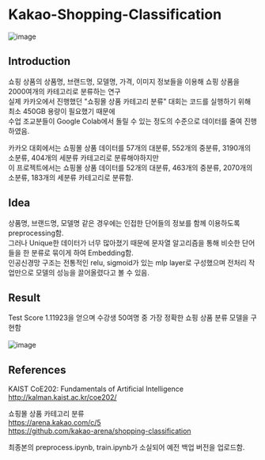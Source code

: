# Kakao-Shopping-Classification

![image](https://user-images.githubusercontent.com/87184009/127741874-88c11a0a-51d5-4c79-829e-b88066684140.png)

## Introduction

쇼핑 상품의 상품명, 브랜드명, 모델명, 가격, 이미지 정보들을 이용해 쇼핑 상품을 2000여개의 카테고리로 분류하는 연구 \
실제 카카오에서 진행했던 "쇼핑몰 상품 카테고리 분류" 대회는 코드를 실행하기 위해 최소 450GB 용량이 필요했기 때문에 \
수업 조교분들이 Google Colab에서 돌릴 수 있는 정도의 수준으로 데이터를 줄여 진행하였음.

카카오 대회에서는 쇼핑몰 상품 데이터를 57개의 대분류, 552개의 중분류, 3190개의 소분류, 404개의 세분류 카테고리로 분류해야하지만 \
이 프로젝트에서는 쇼핑몰 상품 데이터를 52개의 대분류, 463개의 중분류, 2070개의 소분류, 183개의 세분류 카테고리로 분류함.

## Idea
상품명, 브랜드명, 모델명 같은 경우에는 인접한 단어들의 정보를 함께 이용하도록 preprocessing함. \
그러나 Unique한 데이터가 너무 많아졌기 때문에 문자열 알고리즘을 통해 비슷한 단어들을 한 분류로 묶이게 하여 Embedding함. \
인공신경망 구조는 전통적인 relu, sigmoid가 있는 mlp layer로 구성했으며 전처리 작업만으로 모델의 성능을 끌어올렸다고 볼 수 있음.

## Result
Test Score 1.11923을 얻으며 수강생 50여명 중 가장 정확한 쇼핑 상품 분류 모델을 구현함
<br/><br/>
![image](https://user-images.githubusercontent.com/87184009/127637326-58a6fe34-25e4-4540-b380-63dde355f891.png)


## References

KAIST CoE202: Fundamentals of Artificial Intelligence \
http://kalman.kaist.ac.kr/coe202/

쇼핑몰 상품 카테고리 분류\
https://arena.kakao.com/c/5 \
https://github.com/kakao-arena/shopping-classification

최종본의 preprocess.ipynb, train.ipynb가 소실되어 예전 백업 버전을 업로드함.
